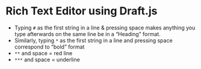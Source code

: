 # Rich Text Editor using Draft.js

- Typing `#` as the first string in a line & pressing space makes anything you type afterwards on the same line be in a “Heading” format.
- Similarly, typing `*` as the first string in a line and pressing space correspond to “bold” format
- `**` and space = red line
- `***` and space = underline